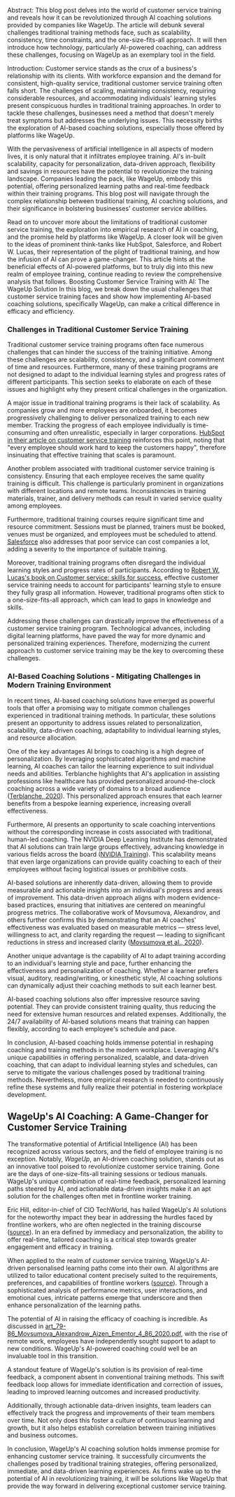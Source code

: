 Abstract: This blog post delves into the world of customer service training and reveals how it can be revolutionized through AI coaching solutions provided by companies like WageUp. The article will debunk several challenges traditional training methods face, such as scalability, consistency, time constraints, and the one-size-fits-all approach. It will then introduce how technology, particularly AI-powered coaching, can address these challenges, focusing on WageUp as an exemplary tool in the field. 

Introduction: Customer service stands as the crux of a business's relationship with its clients. With workforce expansion and the demand for consistent, high-quality service, traditional customer service training often falls short. The challenges of scaling, maintaining consistency, requiring considerable resources, and accommodating individuals' learning styles present conspicuous hurdles in traditional training approaches. In order to tackle these challenges, businesses need a method that doesn't merely treat symptoms but addresses the underlying issues. This necessity births the exploration of AI-based coaching solutions, especially those offered by platforms like WageUp.

With the pervasiveness of artificial intelligence in all aspects of modern lives, it is only natural that it infiltrates employee training. AI's in-built scalability, capacity for personalization, data-driven approach, flexibility and savings in resources have the potential to revolutionize the training landscape. Companies leading the pack, like WageUp, embody this potential, offering personalized learning paths and real-time feedback within their training programs. This blog post will navigate through the complex relationship between traditional training, AI coaching solutions, and their significance in bolstering businesses' customer service abilities.

Read on to uncover more about the limitations of traditional customer service training, the exploration into empirical research of AI in coaching, and the promise held by platforms like WageUp. A closer look will be given to the ideas of prominent think-tanks like HubSpot, Salesforce, and Robert W. Lucas, their representation of the plight of traditional training, and how the infusion of AI can prove a game-changer. This article hints at the beneficial effects of AI-powered platforms, but to truly dig into this new realm of employee training, continue reading to review the comprehensive analysis that follows.
Boosting Customer Service Training with AI: The WageUp Solution
In this blog, we break down the usual challenges that customer service training faces and show how implementing AI-based coaching solutions, specifically WageUp, can make a critical difference in efficacy and efficiency.
### Challenges in Traditional Customer Service Training 

Traditional customer service training programs often face numerous challenges that can hinder the success of the training initiative. Among these challenges are scalability, consistency, and a significant commitment of time and resources. Furthermore, many of these training programs are not designed to adapt to the individual learning styles and progress rates of different participants. This section seeks to elaborate on each of these issues and highlight why they present critical challenges in the organization.

A major issue in traditional training programs is their lack of scalability. As companies grow and more employees are onboarded, it becomes progressively challenging to deliver personalized training to each new member. Tracking the progress of each employee individually is time-consuming and often unrealistic, especially in larger corporations. [HubSpot in their article on customer service training](https://blog.hubspot.com/service/customer-service-support-training) reinforces this point, noting that "every employee should work hard to keep the customers happy", therefore insinuating that effective training that scales is paramount.

Another problem associated with traditional customer service training is consistency. Ensuring that each employee receives the same quality training is difficult. This challenge is particularly prominent in organizations with different locations and remote teams. Inconsistencies in training materials, trainer, and delivery methods can result in varied service quality among employees.

Furthermore, traditional training courses require significant time and resource commitment. Sessions must be planned, trainers must be booked, venues must be organized, and employees must be scheduled to attend. [Salesforce](https://www.salesforce.com/resources/articles/customer-service-training/) also addresses that poor service can cost companies a lot, adding a severity to the importance of suitable training.

Moreover, traditional training programs often disregard the individual learning styles and progress rates of participants. According to [Robert W. Lucas's book on Customer service: skills for success](https://lazytrader.org/wp-content/uploads/2023/07/9781260381900-p.pdf), effective customer service training needs to account for participants' learning style to ensure they fully grasp all information. However, traditional programs often stick to a one-size-fits-all approach, which can lead to gaps in knowledge and skills.

Addressing these challenges can drastically improve the effectiveness of a customer service training program. Technological advances, including digital learning platforms, have paved the way for more dynamic and personalized training experiences. Therefore, modernizing the current approach to customer service training may be the key to overcoming these challenges.
### AI-Based Coaching Solutions - Mitigating Challenges in Modern Training Environment 

In recent times, AI-based coaching solutions have emerged as powerful tools that offer a promising way to mitigate common challenges experienced in traditional training methods. In particular, these solutions present an opportunity to address issues related to personalization, scalability, data-driven coaching, adaptability to individual learning styles, and resource allocation.

One of the key advantages AI brings to coaching is a high degree of personalization. By leveraging sophisticated algorithms and machine learning, AI coaches can tailor the learning experience to suit individual needs and abilities. Terblanche highlights that AI's application in assisting professions like healthcare has provided personalized around-the-clock coaching across a wide variety of domains to a broad audience ([Terblanche, 2020](https://scholar.sun.ac.za/bitstream/10019.1/125708/1/terblanche_design_2020.pdf)). This personalized approach ensures that each learner benefits from a bespoke learning experience, increasing overall effectiveness.

Furthermore, AI presents an opportunity to scale coaching interventions without the corresponding increase in costs associated with traditional, human-led coaching. The NVIDIA Deep Learning Institute has demonstrated that AI solutions can train large groups effectively, advancing knowledge in various fields across the board ([NVIDIA Training](https://www.nvidia.com/en-us/training/)). This scalability means that even large organizations can provide quality coaching to each of their employees without facing logistical issues or prohibitive costs.

AI-based solutions are inherently data-driven, allowing them to provide measurable and actionable insights into an individual's progress and areas of improvement. This data-driven approach aligns with modern evidence-based practices, ensuring that initiatives are centered on meaningful progress metrics. The collaborative work of Movsumova, Alexandrov, and others further confirms this by demonstrating that an AI coaches' effectiveness was evaluated based on measurable metrics — stress level, willingness to act, and clarity regarding the request — leading to significant reductions in stress and increased clarity ([Movsumova et al., 2020](https://cejsh.icm.edu.pl/cejsh/element/bwmeta1.element.desklight-cd021b4c-8f0b-43f8-8c9d-4fb4c96b955c/c/art_79-86_Movsumova_Alexandrow_Aizen_Ementor_4_86_2020.pdf)).

Another unique advantage is the capability of AI to adapt training according to an individual's learning style and pace, further enhancing the effectiveness and personalization of coaching. Whether a learner prefers visual, auditory, reading/writing, or kinesthetic style, AI coaching solutions can dynamically adjust their coaching methods to suit each learner best.

AI-based coaching solutions also offer impressive resource saving potential. They can provide consistent training quality, thus reducing the need for extensive human resources and related expenses. Additionally, the 24/7 availability of AI-based solutions means that training can happen flexibly, according to each employee's schedule and pace.

In conclusion, AI-based coaching holds immense potential in reshaping coaching and training methods in the modern workplace. Leveraging AI's unique capabilities in offering personalized, scalable, and data-driven coaching, that can adapt to individual learning styles and schedules, can serve to mitigate the various challenges posed by traditional training methods. Nevertheless, more empirical research is needed to continuously refine these systems and fully realize their potential in fostering workplace development.
## WageUp's AI Coaching: A Game-Changer for Customer Service Training 

The transformative potential of Artificial Intelligence (AI) has been recognized across various sectors, and the field of employee training is no exception. Notably, _WageUp_, an AI-driven coaching solution, stands out as an innovative tool poised to revolutionize customer service training. Gone are the days of one-size-fits-all training sessions or tedious manuals. WageUp's unique combination of real-time feedback, personalized learning paths steered by AI, and actionable data-driven insights make it an apt solution for the challenges often met in frontline worker training. 

Eric Hill, editor-in-chief of CIO TechWorld, has hailed WageUp's AI solutions for the noteworthy impact they bear in addressing the hurdles faced by frontline workers, who are often neglected in the training discourse ([source](https://www.wageup.com/resources/cio-techworld-names-wageup-a-top-ai-company-of-2023)). In an era defined by immediacy and personalization, the ability to offer real-time, tailored coaching is a critical step towards greater engagement and efficacy in training.

When applied to the realm of customer service training, WageUp's AI-driven personalised learning paths come into their own. AI algorithms are utilized to tailor educational content precisely suited to the requirements, preferences, and capabilities of frontline workers ([source](https://www.wageup.com/resources/how-to-revolutionize-employee-coaching-with-ai)). Through a sophisticated analysis of performance metrics, user interactions, and emotional cues, intricate patterns emerge that underscore and then enhance personalization of the learning paths.

The potential of AI in raising the efficacy of coaching is incredible. As discussed in [art_79-86_Movsumova_Alexandrow_Aizen_Ementor_4_86_2020.pdf](https://cejsh.icm.edu.pl/cejsh/element/bwmeta1.element.desklight-cd021b4c-8f0b-43f8-8c9d-4fb4c96b955c/c/art_79-86_Movsumova_Alexandrow_Aizen_Ementor_4_86_2020.pdf), with the rise of remote work, employees have independently sought support to adapt to new conditions. WageUp's AI-powered coaching could well be an invaluable tool in this transition.

A standout feature of WageUp's solution is its provision of real-time feedback, a component absent in conventional training methods. This swift feedback loop allows for immediate identification and correction of issues, leading to improved learning outcomes and increased productivity.

Additionally, through actionable data-driven insights, team leaders can effectively track the progress and improvements of their team members over time. Not only does this foster a culture of continuous learning and growth, but it also helps establish correlation between training initiatives and business outcomes.

In conclusion, WageUp's AI coaching solution holds immense promise for enhancing customer service training. It successfully circumvents the challenges posed by traditional training strategies, offering personalized, immediate, and data-driven learning experiences. As firms wake up to the potential of AI in revolutionizing training, it will be solutions like WageUp that provide the way forward in delivering exceptional customer service training.